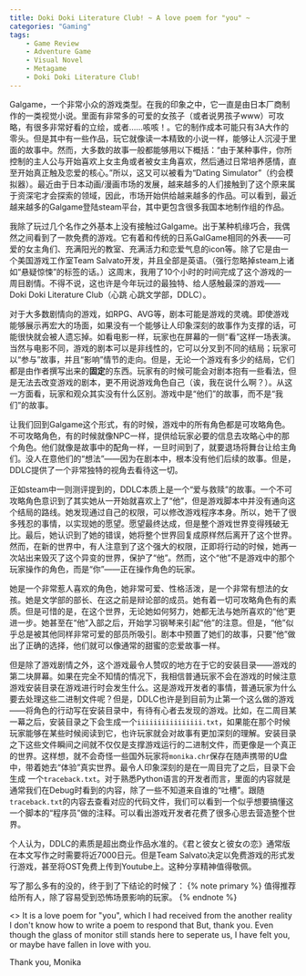 ```yaml
---
title: Doki Doki Literature Club! ~ A love poem for "you" ~
categories: "Gaming"
tags:
    - Game Review
    - Adventure Game
    - Visual Novel
    - Metagame
    - Doki Doki Literature Club!
---
```


Galgame，一个非常小众的游戏类型。在我的印象之中，它一直是由日本厂商制作的一类视觉小说。里面有非常多的可爱的女孩子（或者说男孩子www）可攻略，有很多非常好看的立绘，或者……咳咳！。它的制作成本可能只有3A大作的零头。但是其中有一些作品，玩它就像读一本精致的小说一样，能够让人沉浸于里面的故事中。然而，大多数的故事一般都能够用以下概括：“由于某种事件，你所控制的主人公与开始喜欢上女主角或者被女主角喜欢，然后通过日常培养感情，直至开始真正触及恋爱的核心。”所以，这又可以被看为“Dating Simulator”（约会模拟器）。最近由于日本动画/漫画市场的发展，越来越多的人们接触到了这个原来属于资深宅才会探索的领域，因此，市场开始供给越来越多的作品。可以看到，最近越来越多的Galgame登陆steam平台，其中更包含很多我国本地制作组的作品。

我除了玩过几个名作之外基本上没有接触过Galgame。出于某种机缘巧合，我偶然之间看到了一款免费的游戏。它有着和传统的日系GalGame相同的外表——可爱的女主角们、充满阳光的教室、充满活力和恋爱气息的icon等。除了它是由一个美国游戏工作室Team Salvato开发，并且全部是英语。（强行忽略掉steam上诸如“悬疑惊悚”的标签的话。）这周末，我用了10个小时的时间完成了这个游戏的一周目剧情。不得不说，这也许是今年玩过的最独特、给人感触最深的游戏——Doki Doki Literature Club（心跳 心跳文学部，DDLC）。

对于大多数剧情向的游戏，如RPG、AVG等，剧本可能是游戏的灵魂。即使游戏能够展示再宏大的场面，如果没有一个能够让人印象深刻的故事作为支撑的话，可能很快就会被人遗忘掉。如看电影一样，玩家也在屏幕的一侧“看”这样一场表演。当然与电影不同，游戏的剧本可以是非线性的，它可以分叉到不同的结局；玩家可以“参与”故事，并且“影响”情节的走向。但是，无论一个游戏有多少的结局，它们都是由作者撰写出来的**固定**的东西。玩家有的时候可能会对剧本抱有一些看法，但是无法去改变游戏的剧本，更不用说游戏角色自己（诶，我在说什么啊？）。从这一方面看，玩家和观众其实没有什么区别。游戏中是“他们”的故事，而不是“我们”的故事。

让我们回到Galgame这个形式，有的时候，游戏中的所有角色都是可攻略角色。不可攻略角色，有的时候就像NPC一样，提供给玩家必要的信息去攻略心中的那个角色。他们就像是故事中的配角一样，一旦时间到了，就要退场将舞台让给主角们。没人在意他们的“想法”——因为在剧本中，根本没有他们后续的故事。但是，DDLC提供了一个非常独特的视角去看待这一切。

正如steam中一则测评提到的，DDLC本质上是一个“爱与救赎”的故事。一个不可攻略角色意识到了其实她从一开始就喜欢上了“他”，但是游戏脚本中并没有通向这个结局的路线。她发现通过自己的权限，可以修改游戏程序本身。所以，她干了很多残忍的事情，以实现她的愿望。愿望最终达成，但是整个游戏世界变得残破无比。最后，她认识到了她的错误，她将整个世界回复成原样然后离开了这个世界。然而，在新的世界中，有人注意到了这个强大的权限，正即将行动的时候，她再一次站出来毁灭了这个异变的世界，保护了“他”。然而，这个“他”不是游戏中的那个玩家操作的角色，而是“你”——正在操作角色的玩家。

她是一个非常惹人喜欢的角色，她非常可爱、性格活泼，是一个非常有想法的女孩。她是文学部的部长、在这之前是辩论部的成员。她有着一切可攻略角色有的素质。但是可惜的是，在这个世界，无论她如何努力，她都无法与她所喜欢的“他”更进一步。她甚至在“他”入部之后，开始学习钢琴来引起“他”的注意。但是，“他”似乎总是被其他同样非常可爱的部员所吸引。剧本中预置了她们的故事，只要“他”做出了正确的选择，他们就可以像通常的甜蜜的恋爱故事一样。

但是除了游戏剧情之外，这个游戏最令人赞叹的地方在于它的安装目录——游戏的第二块屏幕。如果在完全不知情的情况下，我相信普通玩家不会在游戏的时候注意游戏安装目录在游戏进行时会发生什么。这是游戏开发者的事情，普通玩家为什么要去处理这些二进制文件呢？但是，DDLC也许是到目前为止第一个这么做的游戏——将角色的行动写在安装目录中，有待有心者去发现的游戏。比如，在二周目某一幕之后，安装目录之下会生成一个`iiiiiiiiiiiiiiii.txt`，如果能在那个时候玩家能够在某些时候阅读到它，也许玩家就会对故事有更加深刻的理解。安装目录之下这些文件瞬间之间就不仅仅是支撑游戏运行的二进制文件，而更像是一个真正的世界。这样想，就不会奇怪一些国外玩家将`monika.chr`保存在随声携带的U盘中，带着她去“体验”真实世界。最令人印象深刻的是在一周目完了之后，目录下会生成
一个`traceback.txt`。对于熟悉Python语言的开发者而言，里面的内容就是通常我们在Debug时看到的内容，除了一些不知道来自谁的“吐槽”。跟随`traceback.txt`的内容去查看对应的代码文件，我们可以看到一个似乎想要搞懂这一个脚本的“程序员”做的注释。可以看出游戏开发者花费了很多心思去营造整个世界。

个人认为，DDLC的素质是超出商业作品水准的。《君と彼女と彼女の恋》通常版在本文写作之时需要将近7000日元。但是Team Salvato决定以免费游戏的形式发行游戏，甚至将OST免费上传到Youtube上。这种分享精神值得敬佩。

写了那么多有的没的，终于到了下结论的时候了：
{% note primary %}
值得推荐给所有人，除了容易受到恐怖场景影响的玩家。
{% endnote %}

<>
It is a love poem for "you", which I had received from the another reality
I don't know how to write a poem to respond that
But, thank you.
Even though the glass of monitor still stands here to seperate us,
I have felt you, or maybe have fallen in love with you.

Thank you, Monika